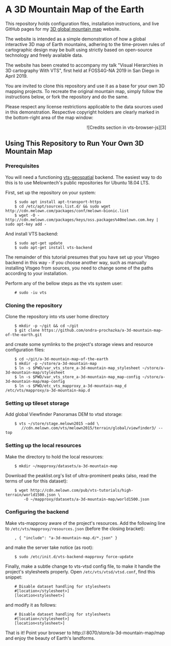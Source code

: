 # A 3D Mountain Map of the Earth

This repository holds configuration files, installation instructions, and
live GitHub pages for my [3D global mountain map][1] website.

The website is intended as a simple demonstration of how a global
interactive 3D map of Earth mountains, adhering to the time-proven rules of
cartographic design may be built using strictly based on open-source
technology and freely available data.

The website has been created to accompany my talk "Visual Hierarchies in 3D
cartography With VTS", first held at FOSS4G-NA 2019 in San Diego in April
2019.

You are invited to clone this repository and use it as a base for your own 3D
mapping projects. To recreate the original mountain map, simply follow the
instructions below, or fork the repository and do the same.

Please respect any license restrictions applicable to the data sources used
in this demonstration. Respective copyright holders are clearly marked in the
bottom-right area of the map window:

<div style="text-align: right">![Credits section in vts-browser-js][3]</div>

## Using This Repository to Run Your Own 3D Mountain Map

### Prerequisites 

You will need a functioning [vts-geospatial][2] backend. The easiest way to do this is to
use Melowntech's public repositories for Ubuntu 18.04 LTS.

First, set up the repository on your system:

```
    $ sudo apt install apt-transport-https
    $ cd /etc/apt/sources.list.d/ && sudo wget http://cdn.melown.com/packages/conf/melown-bionic.list
    $ wget -O - http://cdn.melown.com/packages/keys/oss.packages%40melown.com.key | sudo apt-key add -
```

And install VTS backend:

```
    $ sudo apt-get update
    $ sudo apt-get install vts-backend
```

The remainder of this tutorial presumes that you have set up your Vtsgeo
backend in this way - if you choose another way, such as manually installing
Vtsgeo from sources, you need to change some of the paths according to your
installation.

Perform any of the bellow steps as the vts system user:

```
    # sudo -iu vts
```

### Cloning the repository 

Clone the repository into vts user home directory

```
    $ mkdir -p ~/git && cd ~/git
    $ git clone https://github.com/ondra-prochazka/a-3d-mountain-map-of-the-earth.git
```

and create some symlinks to the project's storage views and resource
configuration files:

```
    $ cd ~/git/a-3d-mountain-map-of-the-earth
    $ mkdir -p ~/store/a-3d-mountain-map
    $ ln -s $PWD/var_vts_store_a-3d-mountain-map_stylesheet ~/store/a-3d-mountain-map/stylesheet
    $ ln -s $PWD/var_vts_store_a-3d-mountain-map_map-config ~/store/a-3d-mountain-map/map-config
    $ ln -s $PWD/etc_vts_mapproxy_a-3d-mountain-map_d /etc/vts/mapproxy/a-3d-mountain-map.d
```

### Setting up tileset storage

Add global Viewfinder Panoramas DEM to vtsd storage:

```
    $ vts ~/store/stage.melown2015 –add \ 	          
       //cdn.melown.com/vts/melown2015/terrain/global/viewfinder3/ --top
```

### Setting up the local resources

Make the directory to hold the local resources:

```
    $ mkdir ~/mapproxy/datasets/a-3d-mountain-map
```

Download the peaklist.org's list of ultra-prominent peaks (also, read the
terms of use for this dataset):

```
    $ wget http://cdn.melown.com/pub/vts-tutorials/high-terrain/world1500.json \
        -O ~/mapproxy/datasets/a-3d-mountain-map/world1500.json 
```


### Configuring the backend 

Make vts-mapproxy aware of the project's resources. Add the following line to
`/etc/vts/mapproxy/resources.json` (before the closing bracket):

```
    , { "include": "a-3d-mountain-map.d/*.json" }
```

and make the server take notice (as root):

```
    $ sudo /etc/init.d/vts-backend-mapproxy force-update    
```

Finally, make a subtle change to vts-vtsd config file, to make it handle the project's stylesheets properly.
Open `/etc/vts/vtsd/vtsd.conf`, find this snippet:

```
    # Disable dataset handling for stylesheets
    #[location</stylesheet>]
    [location<stylesheet>]
```

and modify it as follows:

```
    # Disable dataset handling for stylesheets
    #[location</stylesheet>]
    [location<stylesheet>]
```

That is it! Point your browser to http://<your-server>:8070/store/a-3d-mountain-map/map
and enjoy the beauty of Earth's landforms. 


[1]: https://ondra-prochazka.github.io/a-3d-mountain-map-of-the-earth
[2]: https://vtsdocs.melown.com/
[3]: ../master/media/credits.png
